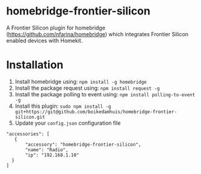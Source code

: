 # homebridge-frontier-silicon

A Frontier Silicon plugin for homebridge (https://github.com/nfarina/homebridge) which integrates Frontier Silicon enabled devices with Homekit.

# Installation

1. Install homebridge using: `npm install -g homebridge`
2. Install the package request using: `npm install request -g`
3. Install the package polling to event using: `npm install polling-to-event -g`
4. Install this plugin: `sudo npm install -g git+https://git@github.com/boikedamhuis/homebridge-frontier-silicon.git`
5. Update your `config.json` configuration file



 ```
"accessories": [ 
	{
		"accessory": "homebridge-frontier-silicon",
		"name": "Radio",
		"ip": "192.168.1.10"
   } 
]
```    